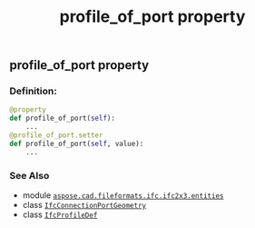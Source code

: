 ﻿---
title: profile_of_port property
second_title: Aspose.CAD for Python via .NET API References
description: 
type: docs
weight: 80
url: /python-net/aspose.cad.fileformats.ifc.ifc2x3.entities/ifcconnectionportgeometry/profile_of_port/
is_root: false
---

## profile_of_port property

### Definition:
```python
@property
def profile_of_port(self):
    ...
@profile_of_port.setter
def profile_of_port(self, value):
    ...
```

### See Also
* module [`aspose.cad.fileformats.ifc.ifc2x3.entities`](../../)
* class [`IfcConnectionPortGeometry`](/cad/python-net/aspose.cad.fileformats.ifc.ifc2x3.entities/ifcconnectionportgeometry)
* class [`IfcProfileDef`](/cad/python-net/aspose.cad.fileformats.ifc.ifc2x3.entities/ifcprofiledef)
